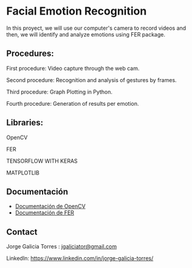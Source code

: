 # Facial Emotion Recognition 

In this proyect, we will use our computer's camera to record videos and then, we will identify and analyze emotions using FER package.


## Procedures:

First procedure: Video capture through the web cam.

Second procedure: Recognition and analysis of gestures by frames.

Third procedure:  Graph Plotting in Python.

Fourth procedure: Generation of results per emotion.


## Libraries:

OpenCV

FER

TENSORFLOW WITH KERAS

MATPLOTLIB



## Documentación

* [Documentación de OpenCV](https://docs.opencv.org/4.x/dd/d43/tutorial_py_video_display.html)
* [Documentación de FER]([https://doc.arcgis.com/es/]([https://pypi.org/project/fer/](https://github.com/justinshenk/fer)))



## Contact

Jorge Galicia Torres : jgaliciator@gmail.com

LinkedIn: https://www.linkedin.com/in/jorge-galicia-torres/  
